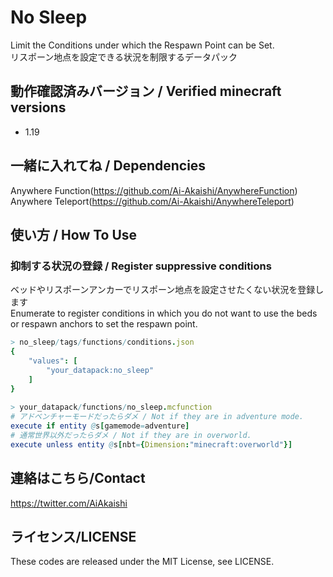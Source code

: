 # No Sleep

Limit the Conditions under which the Respawn Point can be Set.  
リスポーン地点を設定できる状況を制限するデータパック  

## 動作確認済みバージョン / Verified minecraft versions

- 1.19

## 一緒に入れてね / Dependencies

Anywhere Function(<https://github.com/Ai-Akaishi/AnywhereFunction>)  
Anywhere Teleport(<https://github.com/Ai-Akaishi/AnywhereTeleport>)  

## 使い方 / How To Use

### 抑制する状況の登録 / Register suppressive conditions

ベッドやリスポーンアンカーでリスポーン地点を設定させたくない状況を登録します  
Enumerate to register conditions in which you do not want to use the beds or respawn anchors to set the respawn point.  

```nim
> no_sleep/tags/functions/conditions.json  
{  
    "values": [  
        "your_datapack:no_sleep"  
    ]  
}  
  
> your_datapack/functions/no_sleep.mcfunction  
# アドベンチャーモードだったらダメ / Not if they are in adventure mode.
execute if entity @s[gamemode=adventure]
# 通常世界以外だったらダメ / Not if they are in overworld.
execute unless entity @s[nbt={Dimension:"minecraft:overworld"}]
```

## 連絡はこちら/Contact

<https://twitter.com/AiAkaishi>

## ライセンス/LICENSE

These codes are released under the MIT License, see LICENSE.
